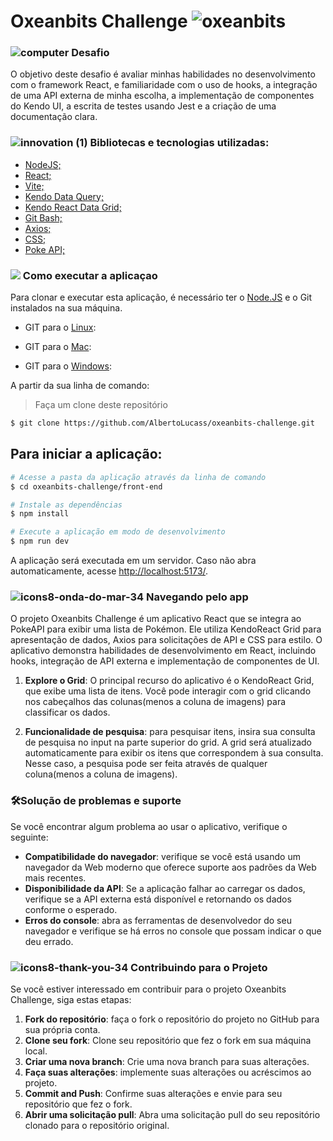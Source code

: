 # Oxeanbits Challenge  ![oxeanbits](https://github.com/AlbertoLucass/Ecoleta/assets/38790522/daec4675-dbbf-462b-a551-ad5c62edf808)

                                                                                                                                                                    
###   ![computer](https://user-images.githubusercontent.com/38790522/87855074-4f825500-c8ec-11ea-8bfb-604cd6efc3ae.png) Desafio
O objetivo deste desafio é avaliar minhas habilidades no desenvolvimento com o framework React, e familiaridade com o uso de hooks, a integração de uma API externa de minha escolha, a implementação de componentes do Kendo UI, a escrita de testes usando Jest e a criação de uma documentação clara.


###  ![innovation (1)](https://user-images.githubusercontent.com/38790522/87854016-024eb500-c8e5-11ea-8d88-379cc4341e51.png) Bibliotecas e tecnologias utilizadas: 
- [NodeJS;](https://nodejs.org/en/)
- [React;](https://react.dev/)
- [Vite;](https://vitejs.dev/)
- [Kendo Data Query;](https://www.telerik.com/kendo-react-ui/components/dataquery/)
- [Kendo React Data Grid;](https://www.telerik.com/kendo-react-ui/components/grid/)
- [Git Bash;](https://gitforwindows.org/)
- [Axios;](https://axios-http.com/ptbr/docs/intro)
- [CSS;](https://developer.mozilla.org/pt-BR/docs/Web/CSS)
- [Poke API;](https://pokeapi.co/)

### <img src="https://img.icons8.com/color/30/000000/command-line.png"/> Como executar a aplicaçao
Para clonar e executar esta aplicação, é necessário ter o [Node.JS](https://nodejs.org/en/) e o Git instalados na sua máquina.

- GIT para o [Linux](https://git-scm.com/book/pt-br/v2/Come%C3%A7ando-Instalando-o-Git): 

- GIT para o [Mac](https://git-scm.com/download/mac): 

- GIT para o [Windows](https://gitforwindows.org/): 


 
A partir da sua linha de comando:

>Faça um clone deste repositório

```sh
$ git clone https://github.com/AlbertoLucass/oxeanbits-challenge.git
```

## Para iniciar a aplicação:

```sh
# Acesse a pasta da aplicação através da linha de comando
$ cd oxeanbits-challenge/front-end

# Instale as dependências
$ npm install

# Execute a aplicação em modo de desenvolvimento
$ npm run dev
```

A aplicação será executada em um servidor. Caso não abra automaticamente, acesse [http://localhost:5173/](http://localhost:5173/).


###   ![icons8-onda-do-mar-34](https://github.com/AlbertoLucass/Atividade-02-CG-Renderizacao/assets/38790522/ef1e6079-d07a-41c9-8748-c675c75feaa3) Navegando pelo app

O projeto Oxeanbits Challenge é um aplicativo React que se integra ao PokeAPI para exibir uma lista de Pokémon. Ele utiliza KendoReact Grid para apresentação de dados, Axios para solicitações de API e CSS para estilo. O aplicativo demonstra habilidades de desenvolvimento em React, incluindo hooks, integração de API externa e implementação de componentes de UI.


1. **Explore o Grid**: O principal recurso do aplicativo é o KendoReact Grid, que exibe uma lista de itens. Você pode interagir com o grid clicando nos cabeçalhos das colunas(menos a coluna de imagens) para classificar os dados.

2. **Funcionalidade de pesquisa**: para pesquisar itens, insira sua consulta de pesquisa no input na parte superior do grid. A grid será atualizado automaticamente para exibir os itens que correspondem à sua consulta. Nesse caso, a pesquisa pode ser feita através de qualquer coluna(menos a coluna de imagens).


### 🛠️Solução de problemas e suporte

Se você encontrar algum problema ao usar o aplicativo, verifique o seguinte:

* **Compatibilidade do navegador**: verifique se você está usando um navegador da Web moderno que oferece suporte aos padrões da Web mais recentes.
* **Disponibilidade da API**: Se a aplicação falhar ao carregar os dados, verifique se a API externa está disponível e retornando os dados conforme o esperado.
* **Erros do console**: abra as ferramentas de desenvolvedor do seu navegador e verifique se há erros no console que possam indicar o que deu errado.

### ![icons8-thank-you-34](https://github.com/AlbertoLucass/Atividade-02-CG-Renderizacao/assets/38790522/56a42e0e-c600-4ed4-a086-e0f2ab894f1c) **Contribuindo para o Projeto**

Se você estiver interessado em contribuir para o projeto Oxeanbits Challenge, siga estas etapas:

1. **Fork do repositório**: faça o fork o repositório do projeto no GitHub para sua própria conta.
2. **Clone seu fork**: Clone seu repositório que fez o fork em sua máquina local.
3. **Criar uma nova branch**: Crie uma nova branch para suas alterações.
4. **Faça suas alterações**: implemente suas alterações ou acréscimos ao projeto.
5. **Commit and Push**: Confirme suas alterações e envie para seu repositório que fez o fork.
6. **Abrir uma solicitação pull**: Abra uma solicitação pull do seu repositório clonado para o repositório original.
